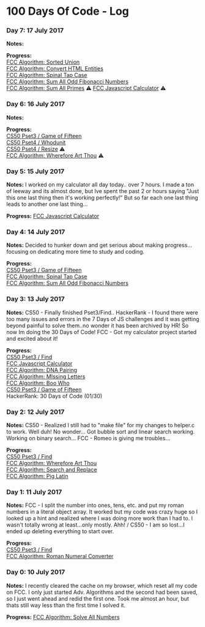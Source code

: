 # 100 Days Of Code - Log

### Day 7: 17 July 2017

**Notes:** 

**Progress:** <br>
[FCC Algorithm: Sorted Union](https://github.com/cndragn/FreeCodeCamp/blob/master/intermediate-algorithm-scripting/10-sorted-union.js)<br>
[FCC Algorithm: Convert HTML Entities](https://github.com/cndragn/FreeCodeCamp/blob/master/intermediate-algorithm-scripting/11-convert-html-entities.js)<br>
[FCC Algorithm: Spinal Tap Case](https://github.com/cndragn/FreeCodeCamp/blob/master/intermediate-algorithm-scripting/12-spinal-tap-case.js)<br>
[FCC Algorithm: Sum All Odd Fibonacci Numbers](https://github.com/cndragn/FreeCodeCamp/blob/master/intermediate-algorithm-scripting/13-sum-all-odd-fibonacci-numbers.js)<br>
[FCC Algorithm: Sum All Primes](https://github.com/cndragn/FreeCodeCamp/blob/master/intermediate-algorithm-scripting/14-sum-all-primes.js) :warning:
[FCC Javascript Calculator](https://github.com/cndragn/javascript-calculator) :warning:

### Day 6: 16 July 2017

**Notes:** 

**Progress:** <br>
[CS50 Pset3 / Game of Fifteen](https://github.com/cndragn/CS50x/tree/master/pset3/fifteen)<br>
[CS50 Pset4 / Whodunit](https://github.com/cndragn/CS50x/tree/master/pset4/whodunit) <br>
[CS50 Pset4 / Resize](https://github.com/cndragn/CS50x/tree/master/pset4/resize) :warning:<br>
[FCC Algorithm: Wherefore Art Thou](https://github.com/cndragn/FreeCodeCamp/blob/master/intermediate-algorithm-scripting/4-wherefore-art-thou.js) :warning: <br>

### Day 5: 15 July 2017

**Notes:** I worked on my calculator all day today.. over 7 hours.  I made a ton of leeway and its almost done, but Ive spent the past 2 or hours saying "Just this one last thing then it's working perfectly!" But so far each one last thing leads to another one last thing... 

**Progress:** [FCC Javascript Calculator](https://github.com/cndragn/javascript-calculator)

### Day 4: 14 July 2017

**Notes:** Decided to hunker down and get serious about making progress...  focusing on dedicating more time to study and coding.

**Progress:** <br>
[CS50 Pset3 / Game of Fifteen](https://github.com/cndragn/CS50x/tree/master/pset3/fifteen)<br>
[FCC Algorithm: Spinal Tap Case](https://github.com/cndragn/FreeCodeCamp/blob/master/intermediate-algorithm-scripting/12-spinal-tap-case.js) <br>
[FCC Algorithm: Sum All Odd Fibonacci Numbers](https://github.com/cndragn/FreeCodeCamp/blob/master/intermediate-algorithm-scripting/13-sum-all-odd-fibonacci-numbers.js)

### Day 3: 13 July 2017

**Notes:** CS50 - Finally finished Pset3/Find.. HackerRank - I found there were too many issues and errors in the 7 Days of JS challenges and it was getting beyond painful to solve them..no wonder it has been archived by HR! So now Im doing the 30 Days of Code! FCC - Got my calculator project started and excited about it!

**Progress:** <br>
[CS50 Pset3 / Find](https://github.com/cndragn/CS50x/tree/master/pset3/find)<br>
[FCC Javascript Calculator](https://github.com/cndragn/javascript-calculator) <br>
[FCC Algorithm: DNA Pairing](https://github.com/cndragn/FreeCodeCamp/blob/master/intermediate-algorithm-scripting/7-dna-pariing.js) <br>
[FCC Algorithm: MIssing Letters](https://github.com/cndragn/FreeCodeCamp/blob/master/intermediate-algorithm-scripting/8-missing-letters.js) <br>
[FCC Algorithm: Boo Who](https://github.com/cndragn/FreeCodeCamp/blob/master/intermediate-algorithm-scripting/09-boo-who.js)  <br>
[CS50 Pset3 / Game of Fifteen](https://github.com/cndragn/CS50x/tree/master/pset3/fifteen)<br>
HackerRank: 30 Days of Code (01/30)

### Day 2: 12 July 2017

**Notes:** CS50 - Realized I still had to "make file" for my changes to helper.c to work. Well duh!  No wonder... Got bubble sort and linear search working. Working on binary search... FCC - Romeo is giving me troubles...

**Progress:** <br>
[CS50 Pset3 / Find](https://github.com/cndragn/CS50x/tree/master/pset3/find) <br>
[FCC Algorithm: Wherefore Art Thou](https://github.com/cndragn/FreeCodeCamp/blob/master/intermediate-algorithm-scripting/4-wherefore-art-thou.js)<br>
[FCC Algorithm: Search and Replace](https://github.com/cndragn/FreeCodeCamp/blob/master/intermediate-algorithm-scripting/5-search-and-replace.js) <br>
[FCC Algorithm: Pig Latin](https://github.com/cndragn/FreeCodeCamp/blob/master/intermediate-algorithm-scripting/6-pig-latin.js)

### Day 1: 11 July 2017

**Notes:** FCC - I split the number into ones, tens, etc. and put my roman numbers in a literal object array. It worked but my code was crazy huge so I looked up a hint and realized where I was doing more work than I had to.  I wasn't totally wrong at least...only mostly. Ahh! / CS50 - I am so lost...I ended up deleting everything to start over.

**Progress:** <br>
[CS50 Pset3 / Find](https://github.com/cndragn/CS50x/tree/master/pset3/find) <br>
[FCC Algorithm: Roman Numeral Converter](https://github.com/cndragn/FreeCodeCamp/blob/master/intermediate-algorithm-scripting/3-roman-numeral-converter.js)

### Day 0: 10 July 2017

**Notes:** I recently cleared the cache on my browser, which reset all my code on FCC.  I only just started Adv. Algorithms and the second had been saved, so I just went ahead and redid the first one.  Took me almost an hour, but thats still way less than the first time I solved it.

**Progress:** [FCC Algorithm: Solve All Numbers](https://github.com/cndragn/FreeCodeCamp/blob/master/intermediate-algorithm-scripting/1-sum-all-numbers.js) 
